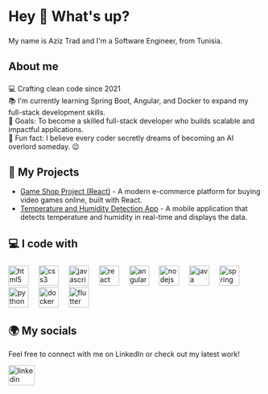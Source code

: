 <h1 align="left">Hey 👋 What's up?</h1>

###

<p align="left">My name is Aziz Trad and I'm a Software Engineer, from Tunisia.</p>

###

<h2 align="left">About me</h2>

###

<p align="left">💻 Crafting clean code since 2021<br>📚 I'm currently learning Spring Boot, Angular, and Docker to expand my full-stack development skills.<br>🎯 Goals: To become a skilled full-stack developer who builds scalable and impactful applications.<br>🎲 Fun fact: I believe every coder secretly dreams of becoming an AI overlord someday. 😉</p>

###

<h2 align="left">📂 My Projects</h2>
<ul>
  <li><a href="https://github.com/aziztrad/game-shop-project-react">Game Shop Project (React)</a> - A modern e-commerce platform for buying video games online, built with React.</li>
  <li><a href="https://github.com/aziztrad/temperature-humidity-detection-app-project">Temperature and Humidity Detection App</a> - A mobile application that detects temperature and humidity in real-time and displays the data.</li>
</ul>

###

<h2 align="left">💻 I code with</h2>

###

<div align="left">
  <img src="https://cdn.jsdelivr.net/gh/devicons/devicon/icons/html5/html5-original.svg" height="40" alt="html5 logo"  />
  <img width="12" />
  <img src="https://cdn.jsdelivr.net/gh/devicons/devicon/icons/css3/css3-original.svg" height="40" alt="css3 logo"  />
  <img width="12" />
  <img src="https://cdn.jsdelivr.net/gh/devicons/devicon/icons/javascript/javascript-original.svg" height="40" alt="javascript logo"  />
  <img width="12" />
  <img src="https://cdn.jsdelivr.net/gh/devicons/devicon/icons/react/react-original.svg" height="40" alt="react logo"  />
  <img width="12" />
  <img src="https://cdn.jsdelivr.net/gh/devicons/devicon/icons/angularjs/angularjs-original.svg" height="40" alt="angularjs logo"  />
  <img width="12" />
  <img src="https://cdn.jsdelivr.net/gh/devicons/devicon/icons/nodejs/nodejs-original.svg" height="40" alt="nodejs logo"  />
  <img width="12" />
  <img src="https://cdn.jsdelivr.net/gh/devicons/devicon/icons/java/java-original.svg" height="40" alt="java logo"  />
  <img width="12" />
  <img src="https://cdn.jsdelivr.net/gh/devicons/devicon/icons/spring/spring-original.svg" height="40" alt="spring logo"  />
  <img width="12" />
  <img src="https://cdn.jsdelivr.net/gh/devicons/devicon/icons/python/python-original.svg" height="40" alt="python logo"  />
  <img width="12" />
  <img src="https://cdn.jsdelivr.net/gh/devicons/devicon/icons/docker/docker-original.svg" height="40" alt="docker logo"  />
  <img width="12" />
  <img src="https://cdn.jsdelivr.net/gh/devicons/devicon/icons/flutter/flutter-original.svg" height="40" alt="flutter logo"  />
</div>

###

<h2 align="left">🌍 My socials</h2>
<p align="left">Feel free to connect with me on LinkedIn or check out my latest work!</p>


<div align="left">
  <a href="https://www.linkedin.com/in/aziztrad/" target="_blank">
    <img src="https://raw.githubusercontent.com/maurodesouza/profile-readme-generator/master/src/assets/icons/social/linkedin/default.svg" width="52" height="40" alt="linkedin logo"  />
  </a>
</div>

###
